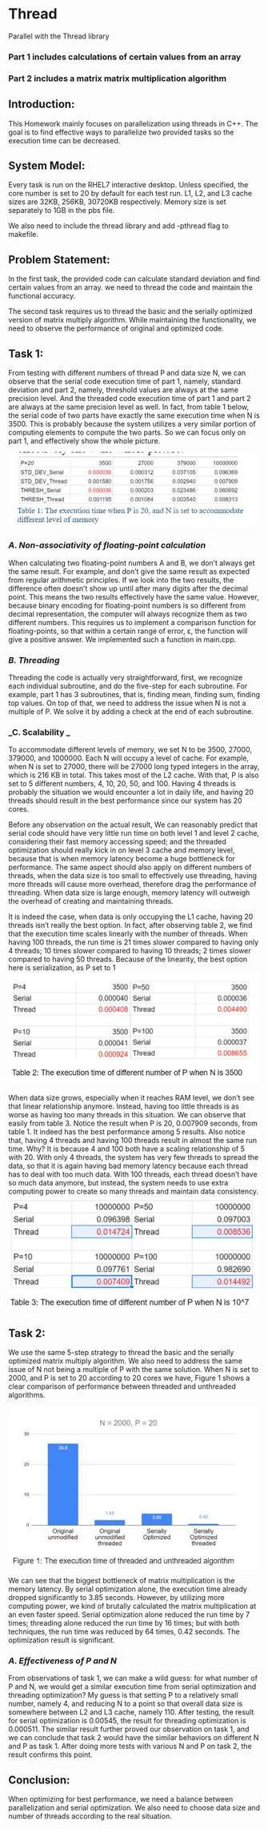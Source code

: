 # Thread
Parallel with the Thread library

### Part 1 includes calculations of certain values from an array 
### Part 2 includes a matrix matrix multiplication algorithm 

## Introduction:
This Homework mainly focuses on parallelization using threads in C++. The goal is to find effective ways to parallelize two provided tasks so the execution time can be decreased. 

## System Model:
Every task is run on the RHEL7 interactive desktop. Unless specified, the core number is set to 20 by default for each test run. L1, L2, and L3 cache sizes are 32KB, 256KB, 30720KB respectively. Memory size is set separately to 1GB in the pbs file. 

We also need to include the thread library and add -pthread flag to makefile.

## Problem Statement:
In the first task, the provided code can calculate standard deviation and find certain values from an array. we need to thread the code and maintain the functional accuracy.

The second task requires us to thread the basic and the serially optimized version of matrix multiply algorithm. While maintaining the functionality, we need to observe the performance of original and optimized code. 
## Task 1:
From testing with different numbers of thread P and data size N, we can observe that the serial code execution time of part 1, namely, standard deviation and part 2, namely, threshold values are always at the same precision level. And the threaded code execution time of part 1 and part 2 are always at the same precision level as well. In fact, from table 1 below, the serial code of two parts have exactly the same execution time when N is 3500. This is probably because the system utilizes a very similar portion of computing elements to compute the two parts. So we can focus only on part 1, and effectively show the whole picture. 

![Table 1](https://github.com/FrankYufeiYang/Thread/blob/main/pictures/table1.jpg)

### _A. Non-associativity of floating-point calculation_
When calculating two floating-point numbers A and B, we don’t always get the same result. For example,  and  don’t give the same result as expected from regular arithmetic principles. If we look into the two results, the difference often doesn’t show up until after many digits after the decimal point. This means the two results effectively have the same value. However, because binary encoding for floating-point numbers is so different from decimal representation, the computer will always recognize them as two different numbers. This requires us to implement a comparison function for floating-points, so that within a certain range of error, ε, the function will give a positive answer. We implemented such a function in main.cpp.

### _B. Threading_
Threading the code is actually very straightforward, first, we recognize each individual subroutine, and do the five-step for each subroutine. For example, part 1 has 3 subroutines, that is,  finding mean, finding sum, finding top values. On top of that, we need to address the issue when N is not a multiple of P. We solve it by adding a check at the end of each subroutine. 
### _C. Scalability _
To accommodate different levels of memory, we set N to be 3500, 27000, 379000, and 1000000. Each N will occupy a level of cache. For example, when N is set to 27000, there will be 27000 long typed integers in the array, which is 216 KB in total. This takes most of the L2 cache. With that, P is also set to 5 different numbers, 4, 10, 20, 50, and 100. Having 4 threads is probably the situation we would encounter a lot in daily life, and having 20 threads should result in the best performance since our system has 20 cores. 

Before any observation on the actual result, We can reasonably predict that serial code should have very little run time on both level 1 and level 2 cache, considering their fast memory accessing speed; and the threaded optimization should really kick in on level 3 cache and memory level, because that is when memory latency become a huge bottleneck for performance. The same aspect should also apply on different numbers of threads, when the data size is too small to effectively use threading, having more threads will cause more overhead, therefore drag the performance of threading. When data size is large enough, memory latency will outweigh the overhead of creating and maintaining threads. 

It is indeed the case, when data is only occupying the L1 cache, having 20 threads isn’t really the best option. In fact, after observing table 2, we find that the execution time scales linearly with the number of threads. When having 100 threads, the run time is 21 times slower compared to having only 4 threads; 10 times slower compared to having 10 threads; 2 times slower compared to having 50 threads. Because of the linearity, the best option here is serialization, as P set to 1
![Table 2](https://github.com/FrankYufeiYang/Thread/blob/main/pictures/table2.jpg)

When data size grows, especially when it reaches RAM level, we don’t see that linear relationship anymore. Instead, having too little threads is as worse as having too many threads in this situation. We can observe that easily from table 3. Notice the result when P is 20, 0.007909 seconds, from table 1. It indeed has the best performance among 5 results. Also notice that, having 4 threads and having 100 threads result in almost the same run time. Why? It is because 4 and 100 both have a scaling relationship of 5 with 20. With only 4 threads, the system has very few threads to spread the data, so that it is again having bad memory latency because each thread has to deal with too much data. With 100 threads, each thread doesn’t have so much data anymore, but instead, the system needs to use extra computing power to create so many threads and maintain data consistency.
![Table 3](https://github.com/FrankYufeiYang/Thread/blob/main/pictures/table3.jpg)

## Task 2:
We use the same 5-step strategy to thread the basic and the serially optimized matrix multiply algorithm. We also need to address the same issue of N not being a multiple of P with the same solution. When N is set to 2000, and P is set to 20 according to 20 cores we have,  Figure 1 shows a clear comparison of performance between threaded and unthreaded algorithms. 

![Figure 1](https://github.com/FrankYufeiYang/Thread/blob/main/pictures/figure1.jpg)

We can see that the biggest bottleneck of matrix multiplication is the memory latency. By serial optimization alone, the execution time already dropped significantly to 3.85 seconds. However, by utilizing more computing power, we kind of brutally calculated the matrix multiplication at an even faster speed. Serial optimization alone reduced the run time by 7 times; threading alone reduced the run time by 16 times; but with both techniques, the run time was reduced by 64 times, 0.42 seconds. The optimization result is significant. 
### _A. Effectiveness of P and N_
From observations of task 1, we can make a wild guess: for what number of P and N, we would get a similar execution time from serial optimization and threading optimization? My guess is that setting P to a relatively small number, namely 4, and reducing N  to a point so that overall data size is somewhere between L2 and L3 cache, namely 110. After testing, the result for serial optimization is 0.00545, the result for threading optimization is 0.000511. The similar result further proved our observation on task 1, and we can conclude that task 2 would have the similar behaviors on different N and P as task 1. 
After doing more tests with various N and P on task 2, the result confirms this point. 

## Conclusion:
When optimizing for best performance, we need a balance between parallelization and serial optimization. We also need to choose data size and number of threads according to the real situation. 

